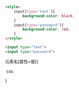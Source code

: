 ```html
<style>
    input[type='text']{
        background-color: black;
    }
    input[type='password']{
        background-color: red;
    }
</style>

<input type="text">
<input type="password">
```

元素名[属性=值]{

​		css

}